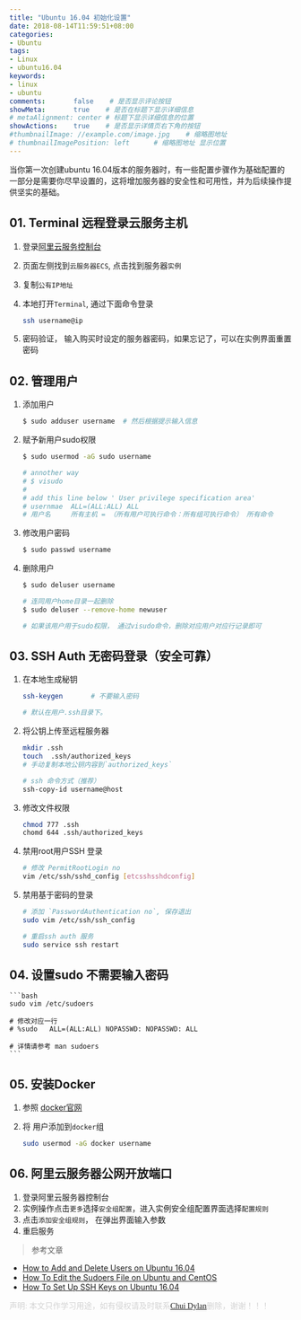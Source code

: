 ```yaml
---
title: "Ubuntu 16.04 初始化设置"
date: 2018-08-14T11:59:51+08:00
categories:
- Ubuntu
tags:
- Linux
- ubuntu16.04
keywords:
- linux
- ubuntu
comments:       false    # 是否显示评论按钮
showMeta:       true    # 是否在标题下显示详细信息
# metaAlignment: center # 标题下显示详细信息的位置
showActions:    true    # 是否显示详情页右下角的按钮
#thumbnailImage: //example.com/image.jpg    # 缩略图地址
# thumbnailImagePosition: left      # 缩略图地址 显示位置
---
```


当你第一次创建ubuntu 16.04版本的服务器时，有一些配置步骤作为基础配置的一部分是需要你尽早设置的，这将增加服务器的安全性和可用性，并为后续操作提供坚实的基础。

<!--more-->

## 01. Terminal 远程登录云服务主机

1. 登录[阿里云服务控制台][1]
2. 页面左侧找到```云服务器ECS```, 点击找到服务器```实例```
3. 复制```公有IP地址```
4. 本地打开```Terminal```, 通过下面命令登录

    ```bash
    ssh username@ip
    ```

5. 密码验证， 输入购买时设定的服务器密码，如果忘记了，可以在实例界面重置密码

## 02. 管理用户 

1. 添加用户

    ```bash
    $ sudo adduser username  # 然后根据提示输入信息
    ```

2. 赋予新用户sudo权限
 
    ```bash
    $ sudo usermod -aG sudo username
    
    # annother way
    # $ visudo
    #
    # add this line below ' User privilege specification area'
    # usernmae  ALL=(ALL:ALL) ALL
    # 用户名     所有主机 = （所有用户可执行命令：所有组可执行命令） 所有命令
    ```

3. 修改用户密码

    ```bash
    $ sudo passwd username
    ```

4. 删除用户

    ```bash
    $ sudo deluser username 

    # 连同用户home目录一起删除 
    $ sudo deluser --remove-home newuser

    # 如果该用户用于sudo权限， 通过visudo命令，删除对应用户对应行记录即可 
    ```

## 03. SSH Auth  无密码登录（安全可靠）

1. 在本地生成秘钥

    ```bash
    ssh-keygen       # 不要输入密码

    # 默认在用户.ssh目录下。
    ```

2. 将公钥上传至远程服务器

    ```bash
    mkdir .ssh
    touch  .ssh/authorized_keys
    # 手动复制本地公钥内容到`authorized_keys`

    # ssh 命令方式（推荐）
    ssh-copy-id username@host
    ```

3. 修改文件权限

    ```bash
    chmod 777 .ssh
    chomd 644 .ssh/authorized_keys
    ```

4. 禁用root用户SSH 登录

    ```bash
    # 修改 PermitRootLogin no
    vim /etc/ssh/sshd_config [etcsshsshdconfig]
    ```

5. 禁用基于密码的登录

    ```bash
    # 添加 `PasswordAuthentication no`, 保存退出
    sudo vim /etc/ssh/ssh_config

    # 重启ssh auth 服务
    sudo service ssh restart
    ```

## 04. 设置sudo 不需要输入密码

    ```bash
    sudo vim /etc/sudoers
    
    # 修改对应一行
    # %sudo   ALL=(ALL:ALL) NOPASSWD: NOPASSWD: ALL
    
    # 详情请参考 man sudoers
    ```

## 05. 安装Docker

1. 参照 [docker官网][2]
2. 将 用户添加到`docker`组

    ```bash
    sudo usermod -aG docker username
    ```

## 06. 阿里云服务器公网开放端口

1. 登录阿里云服务器控制台
2. 实例操作点击`更多`选择`安全组配置`，进入实例安全组配置界面选择`配置规则`
3. 点击`添加安全组规则`， 在弹出界面输入参数
4. 重启服务

> 参考文章

- [How to Add and Delete Users on Ubuntu 16.04][3]
- [How To Edit the Sudoers File on Ubuntu and CentOS][4]
- [How To Set Up SSH Keys on Ubuntu 16.04][5]


[1]: https://www.aliyun.com/?spm=5176.2020520101.aliyun_topbar.1.35444df5jMZ9pr
[2]: https://docs.docker.com/install/linux/docker-ce/ubuntu/
[3]: https://www.digitalocean.com/community/tutorials/how-to-add-and-delete-users-on-ubuntu-16-04
[4]: https://www.digitalocean.com/community/tutorials/how-to-edit-the-sudoers-file-on-ubuntu-and-centos
[5]: https://www.digitalocean.com/community/tutorials/how-to-set-up-ssh-keys-on-ubuntu-1604

<font face="Microsoft YaHe" color="lightgray">声明: 本文只作学习用途，如有侵权请及时联系<a href="mailto:chuidylan@gmail.com">Chui Dylan</a>删除，谢谢！！！</font>